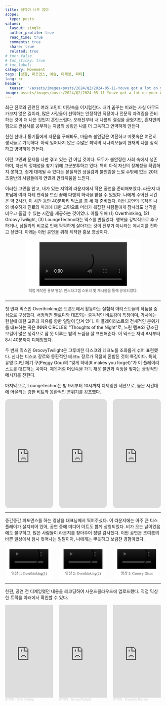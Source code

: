 ```yaml
---
title: 생각이 너무 많아
scope:
  type: posts
values:
  layout: single
  author_profile: true
  read_time: true
  comments: true
  share: true
  related: true
# toc: false
# toc_sticky: true
# toc_label:
category: Movement
tags: [성찰, 퍼포먼스, 예술, 디제잉, 파티]
lang: kr
header:
  teaser: "/assets/images/posts/2024/Q2/2024-05-11-Youve got a lot on your mind/2.jpg"
image: assets/images/posts/2024/Q2/2024-05-11-Youve got a lot on your mind/2.jpg
---
```


<style>
  .centered-container {
      text-align: center;
  }
  figure {
      display: inline-block;
      margin: auto;
      padding: 10px;
      text-align: center;
      background-color: #fff;
  }
  figcaption {
      font-family: "Wanted Sans Variable", "Wanted Sans";
      font-size: 12px;
      color: #555;
      margin-top: 5px;
  }
</style>

<style>
  .centered-container {
      text-align: center;
  }
  figure {
      display: inline-block;
      margin: auto;
      padding: 10px;
      text-align: center;
      background-color: #fff;
  }
  figcaption {
      font-family: "Wanted Sans Variable", "Wanted Sans";
      font-size: 12px;
      color: #555;
      margin-top: 5px;
  }

  /* 새로 추가된 스타일 */
  .two-fig-container {
      display: flex;
      justify-content: center;
      align-items: flex-start;
      gap: 20px; /* 이미지 간의 간격 */
      flex-wrap: wrap; /* 화면이 좁아질 때 이미지를 세로로 배치 */
  }
  .two-fig-container figure {
      width: calc(50% - 20px); /* 두 개의 figure가 나란히 배치되도록 설정 */
      box-sizing: border-box; /* 패딩과 보더를 포함하여 너비 계산 */
  }

  /* 작은 화면에서 각 figure를 세로로 배치 */
  @media (max-width: 768px) {
      .two-fig-container figure {
          width: 100%; /* 작은 화면에서는 figure가 전체 너비를 차지 */
      }
  }

  /* 새로 추가된 스타일 */
  .three-fig-container {
      display: flex;
      justify-content: center;
      align-items: flex-start;
      gap: 20px; /* 이미지 간의 간격 */
      flex-wrap: wrap; /* 화면이 좁아질 때 이미지를 세로로 배치 */
  }
  .three-fig-container figure {
      width: calc(33% - 20px); /* 두 개의 figure가 나란히 배치되도록 설정 */
      box-sizing: border-box; /* 패딩과 보더를 포함하여 너비 계산 */
  }

  /* 작은 화면에서 각 figure를 세로로 배치 */
  @media (max-width: 768px) {
      .three-fig-container figure {
          width: 100%; /* 작은 화면에서는 figure가 전체 너비를 차지 */
      }
  }
</style>

최근 진로와 관련된 여러 고민이 머릿속을 어지럽힌다. 내가 꿈꾸는 미래는 사실 아무도 가보지 않은 길이라, 많은 사람들이 선택하는 안정적인 직장이나 전문직 자격증을 준비하는 것이 더 나은 것인지 혼란스럽다. 오래전부터 내 나름의 결심을 굳혔지만, 혼자만의 힘으로 관심사를 공부하는 지금의 상황은 나를 더 고독하고 연약하게 만든다.

친한 선배나 동기들에게 자문을 구해봐도, 마음속 불안감은 여전하고 머릿속은 여전히 생각들로 가득하다. 아직 일어나지 않은 수많은 최악의 시나리오들이 현재의 나를 잠식하고 병약하게 만든다.

이런 고민과 문제를 나만 겪고 있는 건 아닐 것이다. 모두가 불안정한 사회 속에서 생존하며, 자신의 정체성을 찾기 위해 고군분투하고 있다. 특히 아직 자신의 정체성을 확립하지 못하고, 쉽게 대체될 수 있다는 본질적인 상실감과 불안감을 느낄 수밖에 없는 20대 초중반의 사람들에게 연민과 안타까움을 느낀다.

이러한 고민을 안고, 내가 있는 지역의 라운지에서 작은 공연을 준비해보았다. 라운지 대표님께 여러 차례 연락을 드린 끝에 다행히 허락을 받을 수 있었다. 나에게 주어진 시간은 약 2시간, 이 시간 동안 40분짜리 믹스를 총 세 개 준비했다. 이번 공연의 목적은 나와 비슷하게 진로와 미래에 대한 고민으로 머리가 복잡한 사람들에게 잠시라도 생각을 비우고 즐길 수 있는 시간을 제공하는 것이었다. 이를 위해 (1) Overthinking, (2) GroovyTwilight, (3) LoungeTechno라는 믹스를 만들었다. 행복을 강박적으로 추구하거나, 남들과의 비교로 인해 팍팍하게 살아가는 것이 전부가 아니라는 메시지를 전하고 싶었다. 아래는 이번 공연을 위해 제작한 홍보 영상이다.

<div class="centered-container">
  <figure>
    <video width="80%" controls>
      <source src="/assets/images/posts/2024/Q2/2024-05-11-Youve got a lot on your mind/marketing.mp4" type="video/mp4">
    </video>
    <figcaption>
      직접 제작한 홍보 영상. 인스타그램 스토리 및 게시물을 통해 공유되었다.
    </figcaption>
  </figure>
</div>

---

첫 번째 믹스인 Overthinking은 토론토에서 활동하는 실험적 아티스트들의 작품을 중심으로 구성했다. 서정적인 멜로디와 대조되는 중독적인 비트감이 특징이며, 가사에는 현실에 대한 고민과 자유를 향한 일탈이 담겨 있다. 이 플레이리스트의 전체적인 분위기를 대표하는 곡은 INNR CIRCLE의 "Thoughts of the Night"로, 느린 템포와 강조된 보컬이 많은 생각으로 잠 못 이루는 밤의 느낌을 잘 표현해준다. 이 믹스는 저녁 8시부터 8시 40분까지 디제잉했다.

두 번째 믹스인 GroovyTwilight은 그루비한 디스코와 테크노를 조화롭게 섞어 표현했다. 신나는 디스코 장르와 몽환적인 테크노 장르가 적절히 혼합된 것이 특징이다. 특히, 유명 DJ인 페기 구(Peggy Gou)의 "잊게 하네(It makes you forget)"가 이 플레이리스트를 대표하는 곡이다. 제목처럼 머릿속을 가득 채운 불안과 걱정을 잊자는 긍정적인 메시지를 전한다.

마지막으로, LoungeTechno는 밤 9시부터 10시까지 디제잉한 세션으로, 늦은 시간대에 어울리는 강한 비트와 몽환적인 분위기를 강조했다.

<div style="display: flex; justify-content: space-between; gap: 20px;">
    <div style="flex: 1;">
        <iframe style="border-radius:12px" src="https://open.spotify.com/embed/playlist/6C6WSWVH3zySob5220bsnB?utm_source=generator" width="100%" height="352" frameborder="0" allowfullscreen="" allow="autoplay; clipboard-write; encrypted-media; fullscreen; picture-in-picture" loading="lazy"></iframe>
    </div>
    <div style="flex: 1;">
        <iframe style="border-radius:12px" src="https://open.spotify.com/embed/playlist/6zpscv2dQQD8MgOiMnXuue?utm_source=generator" width="100%" height="352" frameBorder="0" allowfullscreen="" allow="autoplay; clipboard-write; encrypted-media; fullscreen; picture-in-picture" loading="lazy"></iframe>
    </div>
    <div style="flex: 1;">
        <iframe style="border-radius:12px" src="https://open.spotify.com/embed/playlist/5HhS9AdprTr90vZDLrgQfu?utm_source=generator" width="100%" height="352" frameBorder="0" allowfullscreen="" allow="autoplay; clipboard-write; encrypted-media; fullscreen; picture-in-picture" loading="lazy"></iframe>
    </div>
</div>

---

중간중간 퍼포먼스를 하는 영상을 대표님께서 찍어주셨다. 이 라운지에는 아주 큰 디스플레이가 설치되어 있어, 공연 중에 미디어 아트도 함께 상영되었다. 비가 오는 날이었음에도 불구하고, 많은 사람들이 라운지를 찾아주어 정말 감사했다. 이번 공연은 초여름의 바쁜 일상에서 잠시 벗어나는 일탈이자, 나에게는 뿌듯하고 보람찬 경험이었다.

<div class="centered-container">
  <div class="three-fig-container">
    <figure>
      <video width="100%" controls>
        <source src="/assets/images/posts/2024/Q2/2024-05-11-Youve got a lot on your mind/01.mp4" type="video/mp4">
      </video>
      <figcaption>
        영상 1: Overthinking(1)
      </figcaption>
    </figure>
    <figure>
      <video width="100%" controls> 
        <source src="/assets/images/posts/2024/Q2/2024-05-11-Youve got a lot on your mind/02.mp4" type="video/mp4">
      </video>
      <figcaption>
        영상 2: Overthinking(2)
      </figcaption>
    </figure>
    <figure>
      <video width="100%" controls> 
        <source src="/assets/images/posts/2024/Q2/2024-05-11-Youve got a lot on your mind/03.mp4" type="video/mp4">
      </video>
      <figcaption>
        영상 3: Groovy Disco
      </figcaption>
    </figure>
  </div>
</div>

---

한편, 공연 전 디제잉했던 내용을 레코딩하여 사운드클라우드에 업로드했다. 직접 믹싱한 트랙을 아래에서 확인할 수 있다.

<div style="display: flex; justify-content: space-between; gap: 20px;">
    <div style="flex: 1;">
        <iframe width="100%" height="300" scrolling="no" frameborder="no" allow="autoplay" src="https://w.soundcloud.com/player/?url=https%3A//api.soundcloud.com/tracks/1813496844&color=%23ebebeb&auto_play=false&hide_related=false&show_comments=true&show_user=true&show_reposts=false&show_teaser=true&visual=true"></iframe><div style="font-size: 10px; color: #cccccc;line-break: anywhere;word-break: normal;overflow: hidden;white-space: nowrap;text-overflow: ellipsis; font-family: Interstate,Lucida Grande,Lucida Sans Unicode,Lucida Sans,Garuda,Verdana,Tahoma,sans-serif;font-weight: 100;"><a href="https://soundcloud.com/kf0k5shywcqd" title="ATOW" target="_blank" style="color: #cccccc; text-decoration: none;">ATOW</a> · <a href="https://soundcloud.com/kf0k5shywcqd/overthinking-2" title="Overthinking" target="_blank" style="color: #cccccc; text-decoration: none;">Overthinking</a></div>
    </div>
    <div style="flex: 1;">
        <iframe width="100%" height="300" scrolling="no" frameborder="no" allow="autoplay" src="https://w.soundcloud.com/player/?url=https%3A//api.soundcloud.com/tracks/1813226514&color=%23706b4f&auto_play=false&hide_related=false&show_comments=true&show_user=true&show_reposts=false&show_teaser=true&visual=true"></iframe><div style="font-size: 10px; color: #cccccc;line-break: anywhere;word-break: normal;overflow: hidden;white-space: nowrap;text-overflow: ellipsis; font-family: Interstate,Lucida Grande,Lucida Sans Unicode,Lucida Sans,Garuda,Verdana,Tahoma,sans-serif;font-weight: 100;"><a href="https://soundcloud.com/kf0k5shywcqd" title="ATOW" target="_blank" style="color: #cccccc; text-decoration: none;">ATOW</a> · <a href="https://soundcloud.com/kf0k5shywcqd/groovytwilight" title="GroovyTwilight" target="_blank" style="color: #cccccc; text-decoration: none;">GroovyTwilight</a></div>
    </div>
    <div style="flex: 1;">
        <iframe width="100%" height="300" scrolling="no" frameborder="no" allow="autoplay" src="https://w.soundcloud.com/player/?url=https%3A//api.soundcloud.com/tracks/1824831885&color=%23343434&auto_play=false&hide_related=false&show_comments=true&show_user=true&show_reposts=false&show_teaser=true&visual=true"></iframe><div style="font-size: 10px; color: #cccccc;line-break: anywhere;word-break: normal;overflow: hidden;white-space: nowrap;text-overflow: ellipsis; font-family: Interstate,Lucida Grande,Lucida Sans Unicode,Lucida Sans,Garuda,Verdana,Tahoma,sans-serif;font-weight: 100;"><a href="https://soundcloud.com/kf0k5shywcqd" title="ATOW" target="_blank" style="color: #cccccc; text-decoration: none;">ATOW</a> · <a href="https://soundcloud.com/kf0k5shywcqd/dreamily-techno" title="Dreamily Techno" target="_blank" style="color: #cccccc; text-decoration: none;">Dreamily Techno</a></div>
    </div>
</div>